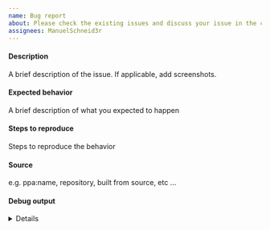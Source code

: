 ```yaml
---
name: Bug report
about: Please check the existing issues and discuss your issue in the chats before creating a new one.
assignees: ManuelSchneid3r
---
```


<!--
- Fill out the entire template
- The issue posted has to be related to the code of this repository
- For suggestions and ideas please rather open a discussion
- Make sure you use an up to date version
-->

#### Description
A brief description of the issue. If applicable, add screenshots.

#### Expected behavior
A brief description of what you expected to happen

#### Steps to reproduce
Steps to reproduce the behavior

#### Source
e.g. ppa:name, repository, built from source, etc …

#### Debug output

<details>

```
Output of `albert -d` when run in a terminal
```

</details>
